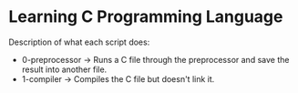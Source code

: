 # Learning C Programming Language
Description of what each script does:

* 0-preprocessor -> Runs a C file through the preprocessor and save the result into another file.
* 1-compiler -> Compiles the C file but doesn't link it.